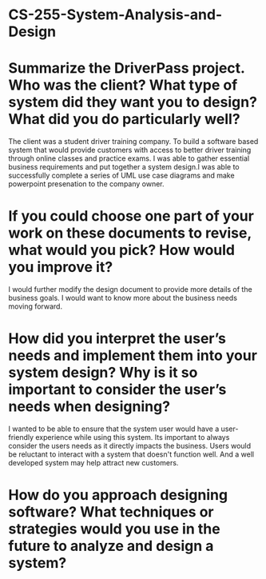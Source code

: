 # CS-255-System-Analysis-and-Design

# Summarize the DriverPass project. Who was the client? What type of system did they want you to design? What did you do particularly well?
The client was a student driver training company. To build a software based system that would provide customers with access to better driver training through online classes and practice exams. I was able to gather essential business requirements and put together a system design.I was able to successfully complete a series of UML use case diagrams and make powerpoint presenation to the company owner.
# If you could choose one part of your work on these documents to revise, what would you pick? How would you improve it?
I would further modify the design document to provide more details of the business goals. I would want to know more about the business needs moving forward.
# How did you interpret the user’s needs and implement them into your system design? Why is it so important to consider the user’s needs when designing?
I wanted to be able to ensure that the system user would have a user-friendly experience while using this system. Its important to always consider the users needs as it directly impacts the business. Users would be reluctant to interact with a system that doesn't function well. And a well developed system may help attract new customers.
# How do you approach designing software? What techniques or strategies would you use in the future to analyze and design a system?



